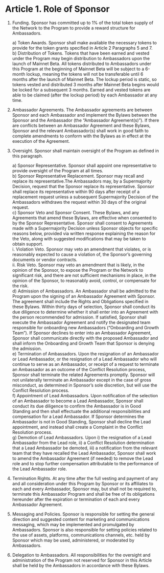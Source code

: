 # Article 1. Role of Sponsor

1) Funding. Sponsor has committed up to 1% of the total token supply of the Network to the Program to provide a reward structure for Ambassadors.

   a) Token Awards. Sponsor shall make available the necessary tokens to provide for the token grants specified in Article 2 Paragraphs 5 and 7.  
   b) Distribution of Tokens. Tokens that have been earned and vested under the Program may begin distribution to Ambassadors upon the launch of Mainnet Beta. All tokens distributed to Ambassadors under this Program at the beginning of Mainnet Beta will be subject to a 6-month lockup, meaning the tokens will not be transferable until 6 months after the launch of Mainnet Beta. The lockup period is static, so tokens vested and distributed 3 months after Mainnet Beta begins would be locked for a subsequent 3 months. Earned and vested tokens are able to be claimed (after the lockup period) by each Ambassador at any time.  

2) Ambassador Agreements. The Ambassador agreements are between Sponsor and each Ambassador and implement the Bylaws between the Sponsor and the Ambassador (the “Ambassador Agreement(s)”). If there are conflicts between an Ambassador Agreement and these Bylaws, Sponsor and the relevant Ambassador(s) shall work in good faith to complete amendments to conform with the Bylaws as in effect at the execution of the Agreement.  

3) Oversight. Sponsor shall maintain oversight of the Program as defined in this paragraph.  

   a) Sponsor Representative. Sponsor shall appoint one representative to provide oversight of the Program at all times.  
   b) Sponsor Representative Replacement. Sponsor may recall and replace its representative.The Ambassadors may, by a Supermajority Decision, request that the Sponsor replace its representative. Sponsor shall replace its representative within 90 days after receipt of a replacement request unless a subsequent Supermajority Decision of the Ambassadors withdraws the request within 30 days of the original request.  
   c) Sponsor Veto and Sponsor Consent. These Bylaws, and any Agreements that amend these Bylaws, are effective when consented to by the Sponsor Representative. Sponsor shall consent to Agreements made with a Supermajority Decision unless Sponsor objects for specific reasons below, provided via written response explaining the reason for the Veto, along with suggested modifications that may be taken to obtain support.  
        i. Violation Veto. Sponsor may veto an amendment that violates, or is reasonably expected to cause a violation of, the Sponsor’s governing documents or vendor contracts.  
        ii. Risk Veto. Sponsor may veto an amendment that is likely, in the opinion of the Sponsor, to expose the Program or the Network to significant risk, and there are not sufficient mechanisms in place, in the opinion of the Sponsor, to reasonably avoid, control, or compensate for the risk.  
   d) Admission of Ambassadors. An Ambassador shall be admitted to the Program upon the signing of an Ambassador Agreement with Sponsor. The agreement shall include the Rights and Obligations specified in these Bylaws. Within thirty days of selection, Sponsor shall conduct its due diligence to determine whether it shall enter into an Agreement with the person recommended for admission. If satisfied, Sponsor shall execute the Ambassador Agreement and notify the designated team responsible for onboarding new Ambassadors (“Onboarding and Growth Team”). If Sponsor declines to enter into an Ambassador Agreement, Sponsor shall communicate directly with the proposed Ambassador and shall inform the Onboarding and Growth Team that Sponsor is denying the admission.  
   e) Termination of Ambassadors. Upon the resignation of an Ambassador or Lead Ambassador, or the resignation of a Lead Ambassador who will continue to serve as an Ambassador, or receipt of a request to terminate an Ambassador as an outcome of the Conflict Resolution process, Sponsor shall terminate the related Agreements promptly. Sponsor will not unilaterally terminate an Ambassador except in the case of gross misconduct, as determined in Sponsor’s sole discretion, but will use the Conflict Resolution process.  
   f) Appointment of Lead Ambassadors. Upon notification of the selection of an Ambassador to become a Lead Ambassador, Sponsor shall conduct its due diligence to confirm the Ambassador is in Good Standing and then shall effectuate the additional responsibilities and compensation for a Lead Ambassador. If Sponsor determines the Ambassador is not in Good Standing, Sponsor shall decline the Lead appointment, and instead shall create a Complaint in the Conflict Resolution process.  
   g) Demotion of Lead Ambassadors. Upon i) the resignation of a Lead Ambassador from the Lead role, ii) a Conflict Resolution determination that a Lead Ambassador be demoted, iii) a notification from the relevant team that they have recalled the Lead Ambassador, Sponsor shall work to amend the Ambassador Agreement (if needed) to remove the Lead role and to stop further compensation attributable to the performance of the Lead Ambassador role.  

4) Termination Rights. At any time after the full vesting and payment of any and all consideration under this Program by Sponsor or its affiliates to each and every Ambassador, Sponsor may, but shall not be required to, terminate this Ambassador Program and shall be free of its obligations hereunder after the expiration or termination of each and every Ambassador Agreement.  

5) Messaging and Policies. Sponsor is responsible for setting the general direction and suggested content for marketing and communications messaging, which may be implemented and promulgated by Ambassadors. Sponsor is also responsible for setting policies related to the use of assets, platforms, communications channels, etc. held by Sponsor which may be used, administered, or moderated by Ambassadors.  

6) Delegation to Ambassadors. All responsibilities for the oversight and administration of the Program not reserved for Sponsor in this Article shall be held by the Ambassadors in accordance with these Bylaws.  
